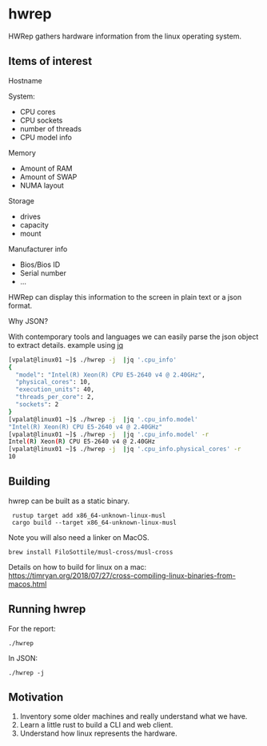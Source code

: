 # hwrep

HWRep gathers hardware information from the linux operating system.


## Items of interest

Hostname

System:
* CPU cores
* CPU sockets
* number of threads
* CPU model info

Memory
* Amount of RAM
* Amount of SWAP
* NUMA layout

Storage
* drives
* capacity
* mount

Manufacturer info
* Bios/Bios ID
* Serial number
* ...

HWRep can display this information to the screen in plain text or a json format.  

Why JSON?  

With contemporary tools and languages we can easily parse the json object to extract details.
example using [jq](https://stedolan.github.io/jq/)
```bash
[vpalat@linux01 ~]$ ./hwrep -j  |jq '.cpu_info'
{
  "model": "Intel(R) Xeon(R) CPU E5-2640 v4 @ 2.40GHz",
  "physical_cores": 10,
  "execution_units": 40,
  "threads_per_core": 2,
  "sockets": 2
}
[vpalat@linux01 ~]$ ./hwrep -j  |jq '.cpu_info.model'
"Intel(R) Xeon(R) CPU E5-2640 v4 @ 2.40GHz"
[vpalat@linux01 ~]$ ./hwrep -j  |jq '.cpu_info.model' -r
Intel(R) Xeon(R) CPU E5-2640 v4 @ 2.40GHz
[vpalat@linux01 ~]$ ./hwrep -j  |jq '.cpu_info.physical_cores' -r
10
```

## Building
hwrep can be built as a static binary.
```
 rustup target add x86_64-unknown-linux-musl
 cargo build --target x86_64-unknown-linux-musl
```

Note you will also need a linker on MacOS.
```
brew install FiloSottile/musl-cross/musl-cross
```

Details on how to build for linux on a mac: 
https://timryan.org/2018/07/27/cross-compiling-linux-binaries-from-macos.html


## Running hwrep
For the report:
```
./hwrep
```

In JSON:
```
./hwrep -j
```

## Motivation
1. Inventory some older machines and really understand what we have.
2. Learn a little rust to build a CLI and web client.
3. Understand how linux represents the hardware.



